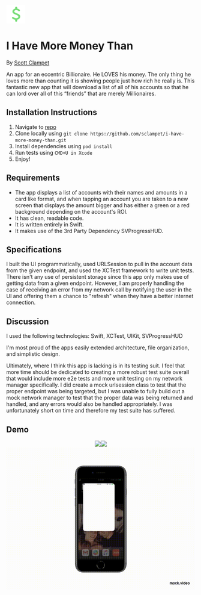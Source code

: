 <img src="images/icon.png" width="50"><br>
# I Have More Money Than
By [Scott Clampet](mailto:scott@tao.team)

An app for an eccentric Billionaire. He LOVES his money. The only thing he loves more than counting it is showing people just how rich he really is.  This fantastic new app that will download a list of all of his accounts so that he can lord over all of this “friends” that are merely Millionaires.

## Installation Instructions
1. Navigate to [repo](https://github.com/sclampet/i-have-more-money-than)
2. Clone locally using
   `git clone https://github.com/sclampet/i-have-more-money-than.git`
3. Install dependencies using `pod install`
4. Run tests using `CMD+U in Xcode`
5. Enjoy!


## Requirements
  * The app displays a list of accounts with their names and amounts in a card like format, and when tapping an account you are taken to a new screen that displays the amount bigger and has either a green or a red background depending on the account's ROI.
  * It has clean, readable code.
  * It is written entirely in Swift.
  * It makes use of the 3rd Party Dependency SVProgressHUD.
  

## Specifications
I built the UI programmatically, used URLSession to pull in the account data from the given endpoint, and used the XCTest framework to write unit tests. There isn't any use of persistent storage since this app only makes use of getting data from a given endpoint. However, I am properly handling the case of receiving an error from my network call by notifying the user in the UI and offering them a chance to "refresh" when they have a better internet connection.

## Discussion
I used the following technologies: Swift, XCTest, UIKit, SVProgressHUD

I'm most proud of the apps easily extended architecture, file organization, and simplistic design. 

Ultimately, where I think this app is lacking is in its testing suit. I feel that more time should be dedicated to creating a more robust test suite overall that would include more e2e tests and more unit testing on my network manager specifically. I did create a mock urlsession class to test that the proper endpoint was being targeted, but I was unable to fully build out a mock network manager to test that the proper data was being returned and handled, and any errors would also be handled appropriately. I was unfortunately short on time and therefore my test suite has suffered.  

## Demo
<p align="center">
<img src="images/home.png" width="285"><img src="images/details.png" width="285"><br><img src="images/demo.gif" width="650">
</p>
